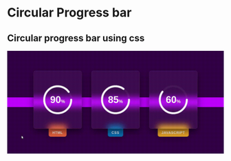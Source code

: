 # Circular Progress bar

## Circular progress bar using css

![circular bar](https://github.com/IsmaelSidney/circular-progress-bar/blob/main/card.gif)